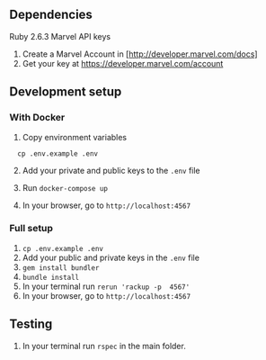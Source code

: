 ## Dependencies
Ruby 2.6.3
Marvel API keys
  1. Create a Marvel Account in [http://developer.marvel.com/docs]
  2. Get your key at https://developer.marvel.com/account


## Development setup

### With Docker

1. Copy environment variables

```
  cp .env.example .env
```

2. Add your private and public keys to the `.env` file

3. Run `docker-compose up`

4. In your browser, go to `http://localhost:4567`

### Full setup

1. `cp .env.example .env`
2.  Add your public and private keys in the `.env` file
3. `gem install bundler`
4. `bundle install`
5. In your terminal run `rerun 'rackup -p  4567'`
5. In your browser, go to `http://localhost:4567`

## Testing
1. In your terminal run `rspec` in the main folder.
